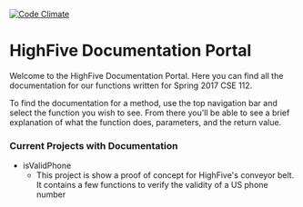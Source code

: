 [![Code Climate](https://codeclimate.com/repos/5924e95d804b6c0267000c85/badges/35a3d8d0d1a43d3416b3/gpa.svg)](https://codeclimate.com/repos/5924e95d804b6c0267000c85/feed)
# HighFive Documentation Portal

Welcome to the HighFive Documentation Portal. Here you can find all the documentation for our functions written for Spring 2017 CSE 112.

To find the documentation for a method, use the top navigation bar and select the function you wish to see. From there you'll be able to see a brief explanation of what the function does, parameters, and the return value.

### Current Projects with Documentation
  * isValidPhone
    * This project is show a proof of concept for HighFive's conveyor belt. It contains a few functions to verify the validity of a US phone number
